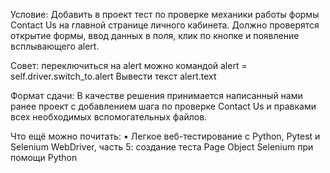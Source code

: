 Условие: Добавить в проект тест по проверке механики работы формы Contact Us на главной странице личного кабинета. Должно проверятся открытие формы, ввод данных в поля, клик по кнопке и появление всплывающего alert.

Совет: переключиться на alert можно командой alert = self.driver.switch_to.alert
Вывести текст alert.text

Формат сдачи: В качестве решения принимается написанный нами ранее проект с добавлением шага по проверке Contact Us и правками всех необходимых вспомогательных файлов.

Что ещё можно почитать:
• Легкое веб-тестирование с Python, Pytest и Selenium WebDriver, часть 5: создание теста Page Object Selenium при помощи Python